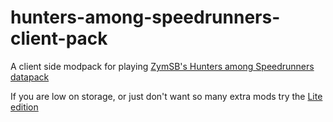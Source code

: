 # hunters-among-speedrunners-client-pack

A client side modpack for playing [ZymSB's Hunters among Speedrunners datapack](https://github.com/zymsbgt/hunters-among-speedrunners)

If you are low on storage, or just don't want so many extra mods try the [Lite edition](https://github.com/IntoTheVoid-900/has-clientpack-lite)
